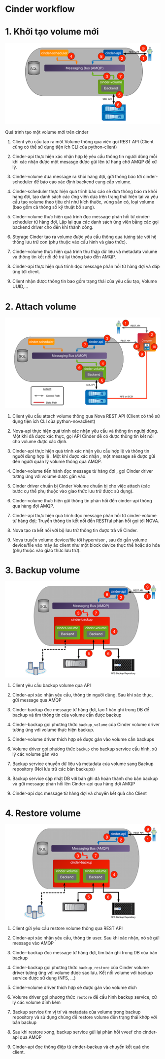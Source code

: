 # Cinder workflow

# 1. Khởi tạo volume mới
<img src="..\images\Screenshot_74.png">

Quá trình tạo một volume mới trên cinder

1. Client yêu cầu tạo ra một Volume thông qua việc gọi REST API (Client cũng có thể sử dụng tiện ích CLI của python-client)

2. Cinder-api thực hiện xác nhận hợp lệ yêu cầu thông tin người dùng mỗi khi xác nhận được một mesasge được gửi lên từ hang chờ AMQP để xử lý.

3. Cinder-volume đưa message ra khỏi hàng đợi, gửi thông báo tới cinder-scheduler để báo cáo xác định backend cung cấp volume.

4. Cinder-scheduler thực hiện quá trình báo cáo sẽ đưa thông báo ra khỏi hàng đợi, tạo danh sách các ứng viên dựa trên trạng thái hiện tại và yêu cầu tạo volume theo tiêu chí như kích thước, vùng sẵn có, loại volume (bao gồm cả thông số kỹ thuật bổ sung).

5. Cinder-volume thực hiện quá trình đọc message phản hồi từ cinder-scheduler từ hàng đợi. Lặp lại qua các danh sách ứng viên bằng các gọi backend driver cho đến khi thành công.

6. Storage Cinder tạo ra volume được yêu cầu thông qua tương tác với hệ thống lưu trữ con (phụ thuộc vào cấu hình và giao thức).

7. Cinder-volume thực hiện quá trình thu thập dữ liệu và metadata volume và thông tin kết nối để trả lại thông báo đến AMQP.

8. Cinder-api thực hiện quá trình đọc message phản hồi từ hàng đợi và đáp ứng tới client.

9. Client nhận được thông tin bao gồm trạng thái của yêu cầu tạo, Volume UUID,...

# 2. Attach volume
<img src="..\images\Screenshot_75.png">

1. Client yêu cầu attach volume thông qua Nova REST API (Client có thể sử dụng tiện ích CLI của python-novaclient)

2. Nova-api thực hiện quá trình xác nhận yêu cầu và thông tin người dùng. Một khi đã được xác thực, gọi API Cinder để có được thông tin kết nối cho volume được xác định.

3. Cinder-api thực hiện quá trình xác nhận yêu cầu hợp lệ và thông tin người dùng hợp lệ . Một khi được xác nhận , một message sẽ được gửi đến người quản lý volume thông qua AMQP.

4. Cinder-volume tiến hành đọc message từ hàng đợi , gọi Cinder driver tương ứng với volume được gắn vào.

5. Cinder driver chuẩn bị Cinder Volume chuẩn bị cho việc attach (các bước cụ thể phụ thuộc vào giao thức lưu trữ được sử dụng).

6. Cinder-volume thưc hiện gửi thông tin phản hồi đến cinder-api thông qua hàng đợi AMQP.

7. Cinder-api thực hiện quá trình đọc message phản hồi từ cinder-volume từ hàng đợi; Truyền thông tin kết nối đến RESTful phản hồi gọi tới NOVA.

8. Nova tạo ra kết nối với bộ lưu trữ thông tin được trả về Cinder.

9. Nova truyền volume device/file tới hypervisor , sau đó gắn volume device/file vào máy ảo client như một block device thực thế hoặc ảo hóa (phụ thuộc vào giao thức lưu trữ).

# 3. Backup volume
<img src="..\images\Screenshot_79.png">

1. Client yêu cầu backup volume qua API

2. Cinder-api xác nhận yêu cầu, thông tin người dùng. Sau khi xác thực, gửi message qua AMQP

3. Cinder-backup đọc message từ hàng đợi, tạo 1 bản ghi trong DB để backup và tìm thông tin của volume cần được backup

4. Cinder-backup gọi phương thức `backup_volume` của Cinder volume driver tương ứng với volume thực hiện backup. 

5. Cinder-volume driver thích hợp sẽ được gán vào volume cần backups

6. Volume driver gọi phương thức `backup` cho backup service cấu hình, xử lý các volume gán vào

7. Backup service chuyển dữ liệu và metadata của volume sang Backup repository (Nơi lưu trữ các bản backups)

8. Backup service cập nhật DB với bản ghi đã hoàn thành cho bản backup và gửi message phản hồi lên Cinder-api qua hàng đợi AMQP

9. Cinder-api đọc message từ hàng đợi và chuyển kết quả cho Client


# 4. Restore volume
<img src="..\images\Screenshot_80.png">

1. Client gửi yêu cầu restore volume thông qua REST API

2. Cinder-api xác nhận yêu cầu, thông tin user. Sau khi xác nhận, nó sẽ gửi message vào AMQP

3. Cinder-backup đọc message từ hàng đợi, tìm bản ghi trong DB của bản backup 

4. Cinder-backup gọi phương thức `backup_restore` của Cinder volume driver tương ứng với volume được sao lưu. Kết nối volume với backup service được sử dụng (NFS, ...)

5. Cinder-volume driver thích hợp sẽ được gán vào volume đích

6. Volume driver gọi phương thức `restore` để cấu hình backup service, xử lý các volume đính kèm

7. Backup service tìm vị trí và metadata của volume trong backup repository và sử dụng chúng để restore volume đến trạng thái khớp với bản backup

8. Sau khi restore xong, backup service gửi lại phản hồi vveef cho cinder-api qua AMQP

9. Cinder-api đọc thông điệp từ cinder-backup và chuyển kết quả cho client.
